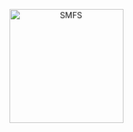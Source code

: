 <p align="center"><a href="https://sm-fs.tech" target="_blank"><img src="https://sm-fs.tech/build/assets/Group%20912-BGt9z0TD.png" width="200" alt="SMFS"></a></p>
